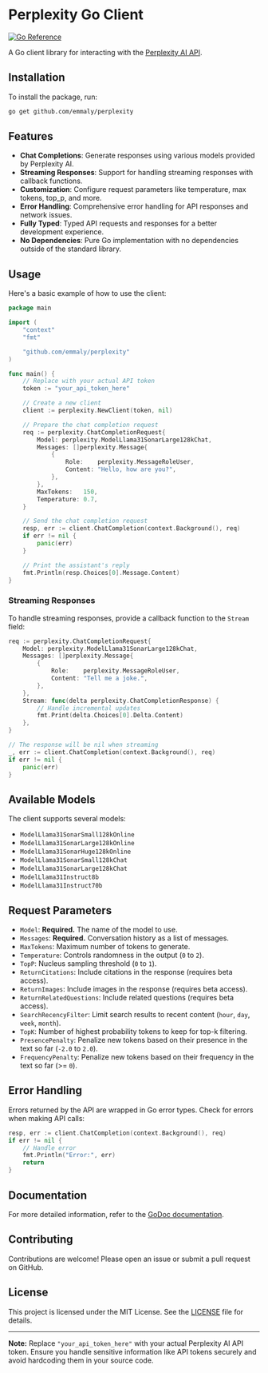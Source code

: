 # Perplexity Go Client

[![Go Reference](https://pkg.go.dev/badge/github.com/emmaly/perplexity.svg)](https://pkg.go.dev/github.com/emmaly/perplexity)

A Go client library for interacting with the [Perplexity AI API](https://docs.perplexity.ai/api-reference/chat-completions).

## Installation

To install the package, run:

```bash
go get github.com/emmaly/perplexity
```

## Features

- **Chat Completions**: Generate responses using various models provided by Perplexity AI.
- **Streaming Responses**: Support for handling streaming responses with callback functions.
- **Customization**: Configure request parameters like temperature, max tokens, top_p, and more.
- **Error Handling**: Comprehensive error handling for API responses and network issues.
- **Fully Typed**: Typed API requests and responses for a better development experience.
- **No Dependencies**: Pure Go implementation with no dependencies outside of the standard library.

## Usage

Here's a basic example of how to use the client:

```go
package main

import (
    "context"
    "fmt"

    "github.com/emmaly/perplexity"
)

func main() {
    // Replace with your actual API token
    token := "your_api_token_here"

    // Create a new client
    client := perplexity.NewClient(token, nil)

    // Prepare the chat completion request
    req := perplexity.ChatCompletionRequest{
        Model: perplexity.ModelLlama31SonarLarge128kChat,
        Messages: []perplexity.Message{
            {
                Role:    perplexity.MessageRoleUser,
                Content: "Hello, how are you?",
            },
        },
        MaxTokens:   150,
        Temperature: 0.7,
    }

    // Send the chat completion request
    resp, err := client.ChatCompletion(context.Background(), req)
    if err != nil {
        panic(err)
    }

    // Print the assistant's reply
    fmt.Println(resp.Choices[0].Message.Content)
}
```

### Streaming Responses

To handle streaming responses, provide a callback function to the `Stream` field:

```go
req := perplexity.ChatCompletionRequest{
    Model: perplexity.ModelLlama31SonarLarge128kChat,
    Messages: []perplexity.Message{
        {
            Role:    perplexity.MessageRoleUser,
            Content: "Tell me a joke.",
        },
    },
    Stream: func(delta perplexity.ChatCompletionResponse) {
        // Handle incremental updates
        fmt.Print(delta.Choices[0].Delta.Content)
    },
}

// The response will be nil when streaming
_, err := client.ChatCompletion(context.Background(), req)
if err != nil {
    panic(err)
}
```

## Available Models

The client supports several models:

- `ModelLlama31SonarSmall128kOnline`
- `ModelLlama31SonarLarge128kOnline`
- `ModelLlama31SonarHuge128kOnline`
- `ModelLlama31SonarSmall128kChat`
- `ModelLlama31SonarLarge128kChat`
- `ModelLlama31Instruct8b`
- `ModelLlama31Instruct70b`

## Request Parameters

- `Model`: **Required.** The name of the model to use.
- `Messages`: **Required.** Conversation history as a list of messages.
- `MaxTokens`: Maximum number of tokens to generate.
- `Temperature`: Controls randomness in the output (`0` to `2`).
- `TopP`: Nucleus sampling threshold (`0` to `1`).
- `ReturnCitations`: Include citations in the response (requires beta access).
- `ReturnImages`: Include images in the response (requires beta access).
- `ReturnRelatedQuestions`: Include related questions (requires beta access).
- `SearchRecencyFilter`: Limit search results to recent content (`hour`, `day`, `week`, `month`).
- `TopK`: Number of highest probability tokens to keep for top-k filtering.
- `PresencePenalty`: Penalize new tokens based on their presence in the text so far (`-2.0` to `2.0`).
- `FrequencyPenalty`: Penalize new tokens based on their frequency in the text so far (>= `0`).

## Error Handling

Errors returned by the API are wrapped in Go error types. Check for errors when making API calls:

```go
resp, err := client.ChatCompletion(context.Background(), req)
if err != nil {
    // Handle error
    fmt.Println("Error:", err)
    return
}
```

## Documentation

For more detailed information, refer to the [GoDoc documentation](https://pkg.go.dev/github.com/emmaly/perplexity).

## Contributing

Contributions are welcome! Please open an issue or submit a pull request on GitHub.

## License

This project is licensed under the MIT License. See the [LICENSE](LICENSE) file for details.

---

**Note:** Replace `"your_api_token_here"` with your actual Perplexity AI API token. Ensure you handle sensitive information like API tokens securely and avoid hardcoding them in your source code.
